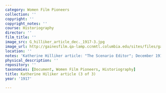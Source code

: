 ```yaml
---
category: Women Film Pioneers
collection: ''
copyright: ''
copyright_notes: ''
course: Historiography
director: ''
film_title: ''
image_src: G_hilliker_article_dec._1917-3.jpg
image_url: http://gainesfilm.qa-lamp.ccnmtl.columbia.edu/sites/files/gainesfilm/images/G_hilliker_article_dec._1917-3.jpg
location: ''
notes: 'Katherine Hilliker article: "The Scenario Editor"; December 1917'
physical_description: ''
repository: ''
taxonomies: [Document, Women Film Pioneers, Historiography]
title: Katherine Hiliker article (3 of 3)
year: '1917'

---
```

